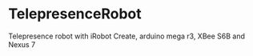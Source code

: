 TelepresenceRobot
=================

Telepresence robot with iRobot Create, arduino mega r3, XBee S6B and Nexus 7
